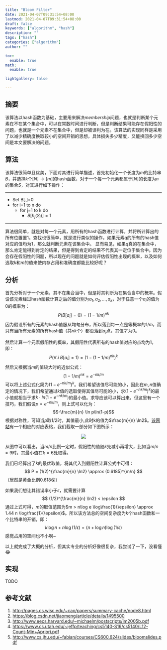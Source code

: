 ```yaml
---
title: "Bloom Filter"
date: 2021-04-07T09:31:54+08:00
lastmod: 2021-04-07T09:31:54+08:00
draft: false
keywords: ["algorithm", "hash"]
description: ""
tags: ["hash"]
categories: ["algorithm"]
author: ""

toc:
  enable: true
math:
  enable: true

lightgallery: false

---
```


<!--more-->

## 摘要

该算法以hash函数为基础，主要用来解决*membership*问题，也就是判断某个元素在不在某个集合中，可以在常数时间进行判断，但是判断结果可能存在假阳性的问题，也就是一个元素不在集合中，但是却被误判为在。该算法的实现同样是采用了以减少精确度换取较小的空间开销的思想，具体损失多少精度，又能换回多少空间是本文要解决的问题。

## 算法
该算法很简单且优美，下面对其进行简单描述，首先初始化一个长度为$m$的比特串$B$，并选择$k$个$[N]\to [m]$的hash函数，对于一个每一个元素都属于$[N]$的长度为$n$的集合$S$，对其进行如下操作：

-------------
* Set B[.]=0
* for i=1 to n do
    * for j=1 to k do
        * $B[h_j(S_i)]=1$
-------------

算法很简单，就是对每一个元素，用所有的hash函数进行计算，并将所计算出的所有位置置1。查找也很简单，就是进行类似的操作，如果元素$q$的所有的hash值对应的值均为1，那么就判断元素在该集合中。
显而易见，如果$q$真的在集合中，那么肯定能得到肯定的结果，但是得到肯定的结果不代表其一定位于集合中。因为会存在假阳性的问题，所以现在的问题就是如何评估假阳性出现的概率，以及如何选取$k$和$m$的值来使内存占用和准确度都能比较好呢？

## 分析
首先分析对于一个元素，其不在集合当中，但是将其判断为在集合当中的概率。假设该元素经过hash函数计算之后的值分别为$a_1, a_2, ..., a_k$，对于任意一个$a_i$的值为0的概率为：
$$
P(B[a_i]=0) = (1-1/m)^{nk}
$$
因为假设所有的元素的hash值服从均匀分布，所以落到每一点是等概率的$1/m$，而只有当所有元素的所有hash值（共$nk$个）都没落到$a_i$点，其值才为$0$。

然后计算一个元素假阳性的概率，其假阳性代表所有的hash值对应的点均为$1$，即：
$$
P(\forall.i\ B[a_i]=1) = (1-(1-1/m)^{nk})^k
$$
然后又根据当$m$的值较大时的近似公式：
$$
(1-1/m)^{nk}=e^{-nk/m}
$$
可以将上述公式化简为$(1-e^{-nk/m})^k$。我们希望该值尽可能的小，因此在$m,n$值确定的情况下，我们希望通过$k$值的选取使得其值尽可能的小，求$(1-e^{-nk/m})^k$的最小值就相当于求$k\cdot ln(1-e^{-nk/m})$的最小值。求导应该可以算出来，但这里有一个技巧，我们假设$p=e^{-nk/m}$，则上式可以化为：
$$-\frac{m}{n} \ln p\ln(1-p)$$
根据对称性，可知当$p$取$1/2$时，其值最小,此时k的值为$\frac{m}{n} \ln2$。[该网站](http://pages.cs.wisc.edu/~cao/papers/summary-cache/node8.html)有一个相应的对应表格，我们截取一部分如下图所示：

<!--<center>-->
<!--<img src="https://i.ibb.co/QkYjrdP/image.png" alt="image" border="0" width="50%" height="50%">-->
<!--</center>-->

<center>
<img src="https://i.loli.net/2021/04/18/juWqTKa9SlxYyeP.png"/>
</center>

从图中可以看出，当$m/n$比例一定时，假阳性的值随$k$先减小再增大，比如当$m/n=9$时，其最小值在$k=6$处取得。

我们已经算出了$k$的最优取值，将其代入到假阳性计算公式中可得：
$$
P = (1/2)^{\frac{m}{n} \ln2} \approx (0.6185)^{m/n}
$$
（居然是黄金比例0.618:open_mouth:）

如果我们想让其错误率小于$\epsilon$，就需要计算
$$
(1/2)^{\frac{m}{n} \ln2} < \epsilon
$$
通过上式可得，$m$的取值范围为$m > n\log e \log\frac{1}{\epsilon} \approx 1.44 n \log\frac{1}{\epsilon}$。所以该方法总的空间复杂度为$k$个hash函数和一个比特串的开销，即：
$$
k \log n + n \log(1/\epsilon) = (n + \log n) \log(1/\epsilon)
$$
感觉占用的空间也不小啊~

以上就完成了大概的分析，但其实专业的分析好像很复杂，我尝试了一下，没看懂:joy:

## 实现
TODO

## 参考文献
1. http://pages.cs.wisc.edu/~cao/papers/summary-cache/node8.html
2. https://blog.csdn.net/jiaomeng/article/details/1495500
3. http://www.eecs.harvard.edu/~michaelm/postscripts/im2005b.pdf
4. https://www.cs.utah.edu/~jeffp/teaching/cs5140-S16/cs5140/L12-Count-Min+Apriori.pdf
5. http://www.cs.jhu.edu/~fabian/courses/CS600.624/slides/bloomslides.pdf
